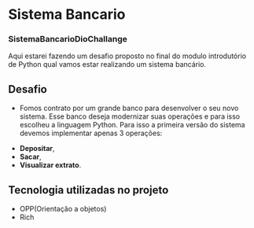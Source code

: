 # Sistema Bancario

###  SistemaBancarioDioChallange

Aqui estarei fazendo um desafio proposto no final do modulo introdutório de Python qual vamos estar realizando um sistema bancário.

## Desafio

- Fomos contrato por um grande banco para desenvolver o seu novo sistema. Esse banco deseja modernizar suas operações e para isso escolheu a linguagem Python. Para isso a primeira versão do sistema devemos implementar apenas 3 operações:

* **Depositar**,
* **Sacar**,
* **Visualizar extrato**.

## Tecnologia utilizadas no projeto

* OPP(Orientação a objetos)
* Rich


